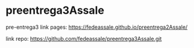 # preentrega3Assale
pre-entrega3
link pages: https://fedeassale.github.io/preentrega2Assale/

link repo: https://github.com/fedeassale/preentrega3Assale.git
